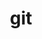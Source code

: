 ---
title: "git"
layout: cache
categories: [package, v0.19]
meta: {"versions": ["2.38.1"], "compilers": ["gcc@=11.1.0", "gcc@=7.3.1", "oneapi@=2022.1.0"], "oss": ["amzn2", "ubuntu20.04"], "platforms": ["linux"], "targets": ["aarch64", "neoverse_n1", "x86_64", "x86_64_v3"], "stacks": ["aws-ahug", "aws-ahug-aarch64", "aws-isc", "aws-isc-aarch64", "e4s", "e4s-oneapi"], "num_specs": 5, "num_specs_by_stack": {"aws-isc-aarch64": 2, "aws-ahug-aarch64": 2, "aws-isc": 1, "aws-ahug": 1, "e4s": 1, "e4s-oneapi": 1}}
spec_details: [{"hash": "pgeehqcobjqbhxdjfmbdwxg2ux2zbnb7", "compiler": "gcc@=7.3.1", "versions": ["2.38.1"], "os": "amzn2", "platform": "linux", "target": "aarch64", "variants": ["build_system=autotools", "+man", "+nls", "+perl", "+subtree", "~svn", "~tcltk"], "stacks": ["aws-isc-aarch64", "aws-ahug-aarch64"], "size": "-", "tarball": "https://binaries.spack.io/releases/v0.19/build_cache/linux-amzn2-aarch64/gcc-7.3.1/git-2.38.1/linux-amzn2-aarch64-gcc-7.3.1-git-2.38.1-pgeehqcobjqbhxdjfmbdwxg2ux2zbnb7.spack"}, {"hash": "veoyqlmr662t3z57qojbebepzf3jjyic", "compiler": "gcc@=7.3.1", "versions": ["2.38.1"], "os": "amzn2", "platform": "linux", "target": "neoverse_n1", "variants": ["build_system=autotools", "+man", "+nls", "+perl", "+subtree", "~svn", "~tcltk"], "stacks": ["aws-isc-aarch64", "aws-ahug-aarch64"], "size": "-", "tarball": "https://binaries.spack.io/releases/v0.19/build_cache/linux-amzn2-neoverse_n1/gcc-7.3.1/git-2.38.1/linux-amzn2-neoverse_n1-gcc-7.3.1-git-2.38.1-veoyqlmr662t3z57qojbebepzf3jjyic.spack"}, {"hash": "xuhcfcl36srvsf5p3azr7ftgevydvrhl", "compiler": "gcc@=7.3.1", "versions": ["2.38.1"], "os": "amzn2", "platform": "linux", "target": "x86_64_v3", "variants": ["build_system=autotools", "+man", "+nls", "+perl", "+subtree", "~svn", "~tcltk"], "stacks": ["aws-isc", "aws-ahug"], "size": "-", "tarball": "https://binaries.spack.io/releases/v0.19/build_cache/linux-amzn2-x86_64_v3/gcc-7.3.1/git-2.38.1/linux-amzn2-x86_64_v3-gcc-7.3.1-git-2.38.1-xuhcfcl36srvsf5p3azr7ftgevydvrhl.spack"}, {"hash": "7ldy2aj5m3nk5zzropahlwjuiu3voga3", "compiler": "gcc@=11.1.0", "versions": ["2.38.1"], "os": "ubuntu20.04", "platform": "linux", "target": "x86_64", "variants": ["build_system=autotools", "+man", "+nls", "+perl", "+subtree", "~svn", "~tcltk"], "stacks": ["e4s"], "size": "-", "tarball": "https://binaries.spack.io/releases/v0.19/build_cache/linux-ubuntu20.04-x86_64/gcc-11.1.0/git-2.38.1/linux-ubuntu20.04-x86_64-gcc-11.1.0-git-2.38.1-7ldy2aj5m3nk5zzropahlwjuiu3voga3.spack"}, {"hash": "rljewix7eknmx4eed6xcznc6qaca2is7", "compiler": "oneapi@=2022.1.0", "versions": ["2.38.1"], "os": "ubuntu20.04", "platform": "linux", "target": "x86_64", "variants": ["build_system=autotools", "+man", "+nls", "+perl", "+subtree", "~svn", "~tcltk"], "stacks": ["e4s-oneapi"], "size": "-", "tarball": "https://binaries.spack.io/releases/v0.19/build_cache/linux-ubuntu20.04-x86_64/oneapi-2022.1.0/git-2.38.1/linux-ubuntu20.04-x86_64-oneapi-2022.1.0-git-2.38.1-rljewix7eknmx4eed6xcznc6qaca2is7.spack"}]
---
